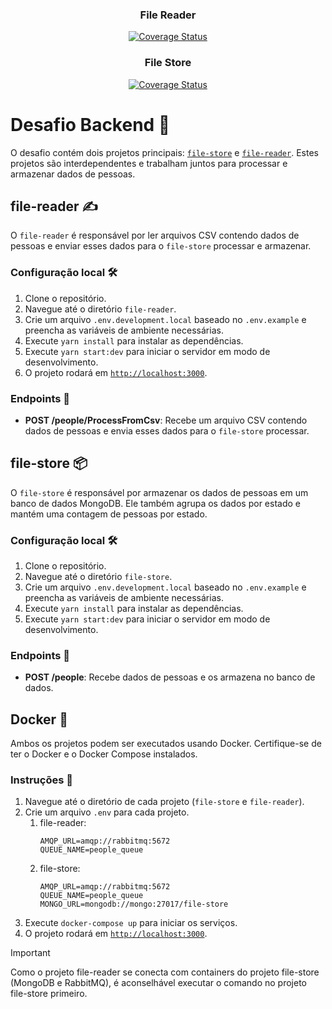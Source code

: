 <div align="center">
  <h3 >File Reader</h3>
  <p>
    <a href='https://coveralls.io/github/gabrieelbrazao/file-reader?branch=main'>
      <img src='https://coveralls.io/repos/github/gabrieelbrazao/file-reader/badge.svg?branch=main' alt='Coverage Status' />
    </a>
  </p>
  
  <h3>File Store</h3>
  <p>
    <a href='https://coveralls.io/github/gabrieelbrazao/file-store?branch=main'>
      <img src='https://coveralls.io/repos/github/gabrieelbrazao/file-store/badge.svg?branch=main' alt='Coverage Status' />
    </a>
  </p>
</div>

# Desafio Backend 🎯

O desafio contém dois projetos principais: <a href="https://github.com/gabrieelbrazao/file-store">`file-store`</a> e <a href="https://github.com/gabrieelbrazao/file-reader">`file-reader`</a>. Estes projetos são interdependentes e trabalham juntos para processar e armazenar dados de pessoas.

## file-reader ✍️

O `file-reader` é responsável por ler arquivos CSV contendo dados de pessoas e enviar esses dados para o `file-store` processar e armazenar.

### Configuração local 🛠️

1. Clone o repositório.
2. Navegue até o diretório `file-reader`.
3. Crie um arquivo `.env.development.local` baseado no `.env.example` e preencha as variáveis de ambiente necessárias.
4. Execute `yarn install` para instalar as dependências.
5. Execute `yarn start:dev` para iniciar o servidor em modo de desenvolvimento.
6. O projeto rodará em <a href="http://localhost:3000">`http://localhost:3000`</a>.

### Endpoints 📍

- **POST /people/ProcessFromCsv**: Recebe um arquivo CSV contendo dados de pessoas e envia esses dados para o `file-store` processar.

## file-store 📦

O `file-store` é responsável por armazenar os dados de pessoas em um banco de dados MongoDB. Ele também agrupa os dados por estado e mantém uma contagem de pessoas por estado.

### Configuração local 🛠️

1. Clone o repositório.
2. Navegue até o diretório `file-store`.
3. Crie um arquivo `.env.development.local` baseado no `.env.example` e preencha as variáveis de ambiente necessárias.
4. Execute `yarn install` para instalar as dependências.
5. Execute `yarn start:dev` para iniciar o servidor em modo de desenvolvimento.

### Endpoints 📍

- **POST /people**: Recebe dados de pessoas e os armazena no banco de dados.

## Docker 🐳

Ambos os projetos podem ser executados usando Docker. Certifique-se de ter o Docker e o Docker Compose instalados.

### Instruções 📝

1. Navegue até o diretório de cada projeto (`file-store` e `file-reader`).
2. Crie um arquivo `.env` para cada projeto.
   1. file-reader:
      ```
      AMQP_URL=amqp://rabbitmq:5672
      QUEUE_NAME=people_queue
      ```
   2. file-store:
      ```
      AMQP_URL=amqp://rabbitmq:5672
      QUEUE_NAME=people_queue
      MONGO_URL=mongodb://mongo:27017/file-store
      ```
3. Execute `docker-compose up` para iniciar os serviços.
4. O projeto rodará em <a href="http://localhost:3000">`http://localhost:3000`</a>.

> [!IMPORTANT]
> Como o projeto file-reader se conecta com containers do projeto file-store (MongoDB e RabbitMQ), é aconselhável executar o comando no projeto file-store primeiro.
